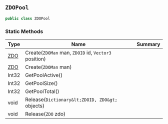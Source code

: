 ## `ZDOPool`

```csharp
public class ZDOPool

```

### Static Methods

| Type | Name | Summary | 
| --- | --- | --- | 
| [ZDO](./ZDO.md) | Create(`ZDOMan` man, `ZDOID` id, `Vector3` position) |  | 
| [ZDO](./ZDO.md) | Create(`ZDOMan` man) |  | 
| Int32 | GetPoolActive() |  | 
| Int32 | GetPoolSize() |  | 
| Int32 | GetPoolTotal() |  | 
| void | Release(`Dictionary&lt;ZDOID, ZDO&gt;` objects) |  | 
| void | Release(`ZDO` zdo) |  | 


